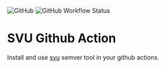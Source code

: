![GitHub](https://img.shields.io/github/license/obfu5c8/action-svu?style=for-the-badge)
![GitHub Workflow Status](https://img.shields.io/github/workflow/status/obfu5c8/action-svu/Build?logo=github&style=for-the-badge)

# SVU Github Action

Install and use [svu](https://github.com/caarlos0/svu) semver tool in your github actions.
